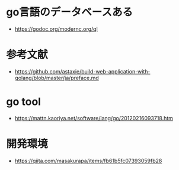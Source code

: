 # go言語のデータベースある

- https://godoc.org/modernc.org/ql

# 参考文献

- https://github.com/astaxie/build-web-application-with-golang/blob/master/ja/preface.md


# go tool

- https://mattn.kaoriya.net/software/lang/go/20120216093718.htm

# 開発環境

- https://qiita.com/masakurapa/items/fb61b5fc07393059fb28
